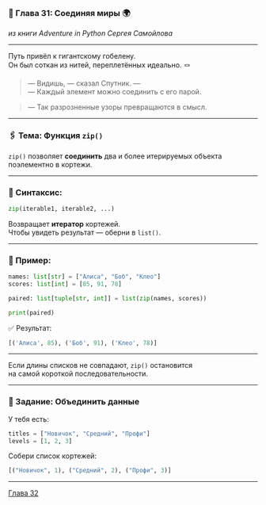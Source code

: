 ### 🧩 Глава 31: Соединяя миры 🌍  
*из книги *Adventure in Python* Сергея Самойлова*

---

Путь привёл к гигантскому гобелену.  
Он был соткан из нитей, переплетённых идеально. 🪢

> — Видишь, — сказал Спутник. —  
> — Каждый элемент можно соединить с его парой.

> — Так разрозненные узоры превращаются в смысл.

---

### 🖇️ Тема: Функция `zip()`

`zip()` позволяет **соединить** два и более итерируемых объекта  
поэлементно в кортежи.

---

### 🔧 Синтаксис:

```python
zip(iterable1, iterable2, ...)
```

Возвращает **итератор** кортежей.  
Чтобы увидеть результат — оберни в `list()`.

---

### 🔬 Пример:

```python
names: list[str] = ["Алиса", "Боб", "Клео"]
scores: list[int] = [85, 91, 78]

paired: list[tuple[str, int]] = list(zip(names, scores))

print(paired)
```

✅ Результат:
```python
[('Алиса', 85), ('Боб', 91), ('Клео', 78)]
```

---

Если длины списков не совпадают, `zip()` остановится  
на самой короткой последовательности.

---

### 🧪 Задание: Объединить данные

У тебя есть:

```python
titles = ["Новичок", "Средний", "Профи"]
levels = [1, 2, 3]
```

Собери список кортежей:

```python
[("Новичок", 1), ("Средний", 2), ("Профи", 3)]
```

---

[Глава 32](Chapter_32.md)
